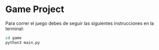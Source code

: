 # Game Project

Para correr el juego debes de seguir las siguientes instrucciones en la terminal:

```sh
cd game
python3 main.py